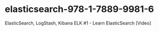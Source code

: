 # elasticsearch-978-1-7889-9981-6
ElasticSearch, LogStash, Kibana ELK #1 - Learn ElasticSearch [Video]
